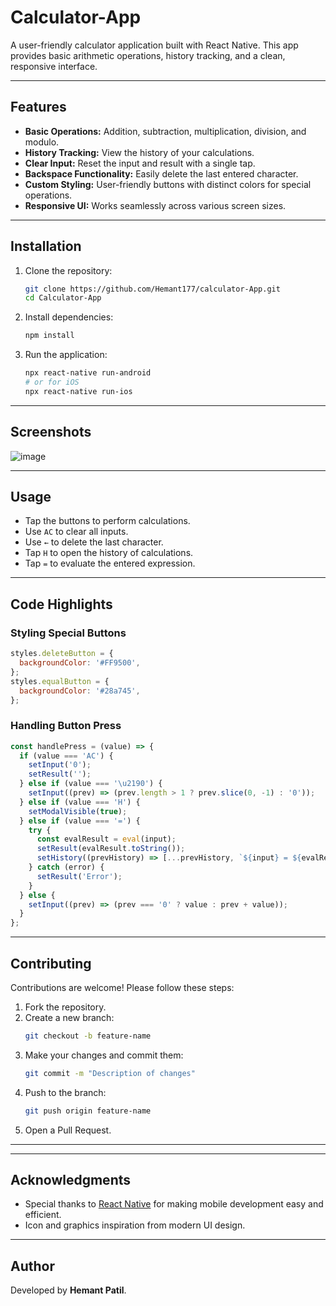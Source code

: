 # Calculator-App
A user-friendly calculator application built with React Native. This app provides basic arithmetic operations, history tracking, and a clean, responsive interface.


---


## Features
- **Basic Operations:** Addition, subtraction, multiplication, division, and modulo.
- **History Tracking:** View the history of your calculations.
- **Clear Input:** Reset the input and result with a single tap.
- **Backspace Functionality:** Easily delete the last entered character.
- **Custom Styling:** User-friendly buttons with distinct colors for special operations.
- **Responsive UI:** Works seamlessly across various screen sizes.


---
## Installation

1. Clone the repository:
   ```bash
   git clone https://github.com/Hemant177/calculator-App.git
   cd Calculator-App
   ```

2. Install dependencies:
   ```bash
   npm install
   ```

3. Run the application:
   ```bash
   npx react-native run-android
   # or for iOS
   npx react-native run-ios
   ```

---

## Screenshots

![image](https://github.com/user-attachments/assets/a1243821-c5c8-4977-9459-19a115e5cd90)


---

## Usage

- Tap the buttons to perform calculations.
- Use `AC` to clear all inputs.
- Use `←` to delete the last character.
- Tap `H` to open the history of calculations.
- Tap `=` to evaluate the entered expression.

---

## Code Highlights

### Styling Special Buttons
```javascript
styles.deleteButton = {
  backgroundColor: '#FF9500',
};
styles.equalButton = {
  backgroundColor: '#28a745',
};
```

### Handling Button Press
```javascript
const handlePress = (value) => {
  if (value === 'AC') {
    setInput('0');
    setResult('');
  } else if (value === '\u2190') {
    setInput((prev) => (prev.length > 1 ? prev.slice(0, -1) : '0'));
  } else if (value === 'H') {
    setModalVisible(true);
  } else if (value === '=') {
    try {
      const evalResult = eval(input);
      setResult(evalResult.toString());
      setHistory((prevHistory) => [...prevHistory, `${input} = ${evalResult}`]);
    } catch (error) {
      setResult('Error');
    }
  } else {
    setInput((prev) => (prev === '0' ? value : prev + value));
  }
};
```
---

## Contributing

Contributions are welcome! Please follow these steps:

1. Fork the repository.
2. Create a new branch:
   ```bash
   git checkout -b feature-name
   ```
3. Make your changes and commit them:
   ```bash
   git commit -m "Description of changes"
   ```
4. Push to the branch:
   ```bash
   git push origin feature-name
   ```
5. Open a Pull Request.

---

---

## Acknowledgments

- Special thanks to [React Native](https://reactnative.dev/) for making mobile development easy and efficient.
- Icon and graphics inspiration from modern UI design.

---

## Author

Developed by **Hemant Patil**.
